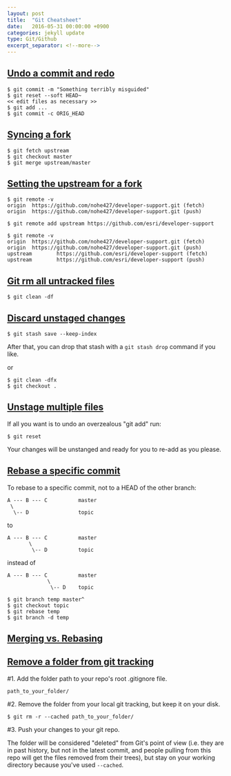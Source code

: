 ```yaml
---
layout: post
title:  "Git Cheatsheet"
date:   2016-05-31 00:00:00 +0900
categories: jekyll update
type: Git/Github
excerpt_separator: <!--more-->
---
```

<!--more-->

[Undo a commit and redo][R1]
---
```
$ git commit -m "Something terribly misguided"
$ git reset --soft HEAD~
<< edit files as necessary >>
$ git add ...
$ git commit -c ORIG_HEAD
```

[Syncing a fork][R2]
---
```
$ git fetch upstream
$ git checkout master
$ git merge upstream/master
```

[Setting the upstream for a fork][R3]
---
```
$ git remote -v
origin  https://github.com/nohe427/developer-support.git (fetch)
origin  https://github.com/nohe427/developer-support.git (push)

$ git remote add upstream https://github.com/esri/developer-support

$ git remote -v
origin  https://github.com/nohe427/developer-support.git (fetch)
origin  https://github.com/nohe427/developer-support.git (push)
upstream        https://github.com/esri/developer-support (fetch)
upstream        https://github.com/esri/developer-support (push)
```

[Git rm all untracked files][R4]
---
```
$ git clean -df
```

[Discard unstaged changes][R5]
---
```
$ git stash save --keep-index
```
After that, you can drop that stash with a `git stash drop` command if you like.

or

```
$ git clean -dfx
$ git checkout .
```

[Unstage multiple files][R6]
---
If all you want is to undo an overzealous "git add" run:

```
$ git reset
```
Your changes will be unstanged and ready for you to re-add as you please.

[Rebase a specific commit][R7]
---
To rebase to a specific commit, not to a HEAD of the other branch:

```
A --- B --- C          master
 \
  \-- D                topic
```
to

```
A --- B --- C          master
       \
        \-- D          topic
```
instead of

```
A --- B --- C          master
             \
              \-- D    topic
```

```
$ git branch temp master^
$ git checkout topic
$ git rebase temp
$ git branch -d temp
```

[Merging vs. Rebasing][R8]
---

[Remove a folder from git tracking][R9]
---
#1. Add the folder path to your repo's root .gitignore file.

```
path_to_your_folder/
```

#2. Remove the folder from your local git tracking, but keep it on your disk.

```
$ git rm -r --cached path_to_your_folder/
```
#3. Push your changes to your git repo.

The folder will be considered "deleted" from Git's point of view (i.e. they are in past history, but not in the latest commit, and people pulling from this repo will get the files removed from their trees), but stay on your working directory because you've used `--cached`.


[R1]: http://stackoverflow.com/questions/927358/how-do-you-undo-the-last-commit
[R2]: https://help.github.com/articles/syncing-a-fork/
[R3]: https://github.com/Esri/developer-support/wiki/Setting-the-upstream-for-a-fork
[R4]: http://stackoverflow.com/questions/61212/how-do-i-remove-local-untracked-files-from-my-current-git-branch
[R5]: http://stackoverflow.com/questions/52704/how-do-you-discard-unstaged-changes-in-git
[R6]: http://stackoverflow.com/questions/7103631/how-to-unstage-large-number-of-files-without-deleting-the-content
[R7]: http://stackoverflow.com/questions/7744049/git-how-to-rebase-to-a-specific-commit
[R8]: https://www.atlassian.com/git/tutorials/merging-vs-rebasing
[R9]: http://stackoverflow.com/questions/24290358/remove-a-folder-from-git-tracking


